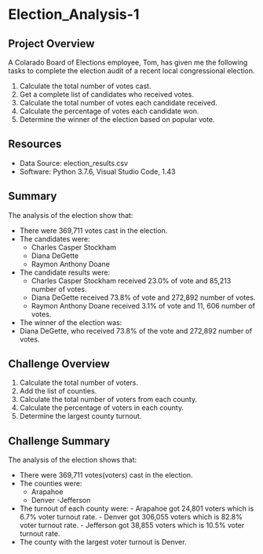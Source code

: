 # Election_Analysis-1

## Project Overview
A Colarado Board of Elections employee, Tom,  has given me the following tasks to complete the election audit of a recent local congressional election.

1. Calculate the total number of votes cast.
2. Get a complete list of candidates who received votes.
3. Calculate the total number of votes each candidate received.
4. Calculate the percentage of votes each candidate won.
5. Determine the winner of the election based on popular vote.

## Resources
- Data Source: election_results.csv
- Software: Python 3.7.6, Visual Studio Code, 1.43

## Summary
The analysis of the election show that:
- There were 369,711 votes cast in the election.
- The candidates were:
  - Charles Casper Stockham
  - Diana DeGette
  - Raymon Anthony Doane
- The candidate results were:
  - Charles Casper Stockham received 23.0% of vote and 85,213 number of votes.
  - Diana DeGette received 73.8% of vote and 272,892 number of votes.
  - Raymon Anthony Doane received 3.1% of vote and 11, 606 number of votes.
 - The winner of the election was:
  - Diana DeGette, who received 73.8% of the vote and 272,892 number of votes.
  
  ## Challenge Overview
  1. Calculate the total number of voters.
  2. Add the list of counties.
  3. Calculate the total number of voters from each county.
  4. Calculate the percentage of voters in each county.
  5. Determine the largest county turnout.
  
  ## Challenge Summary
  The analysis of the election shows that:
  - There were 369,711 votes(voters) cast in the election.
  - The counties were:
    - Arapahoe
    - Denver
    -Jefferson
   - The turnout of each county were:
    - Arapahoe got 24,801 voters which is 6.7% voter turnout rate.
    - Denver got 306,055 voters which is 82.8% voter turnout rate.
    - Jefferson got 38,855 voters which is 10.5% voter turnout rate.
   - The county with the largest voter turnout is Denver.
